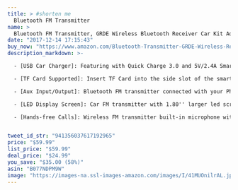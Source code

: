 ```yaml
---
title: > #shorten me
  Bluetooth FM Transmitter
name: >
  Bluetooth FM Transmitter, GRDE Wireless Bluetooth Receiver Car Kit Adapter with Quick Charge 3.0 USB Car Charger, AUX Input/Output, TF Card Slot and LED Display
date: "2017-12-14 17:15:43"
buy_now: "https://www.amazon.com/Bluetooth-Transmitter-GRDE-Wireless-Receiver/dp/B077NDPM9W?psc=1&SubscriptionId=AKIAIA5RBQIWQVTCUEUQ&tag=coldcutdeals-20&linkCode=xm2&camp=2025&creative=165953&creativeASIN=B077NDPM9W"
description_markdown: >-

  - [USB Car Charger]: Featuring with Quick Charge 3.0 and 5V/2.4A Smart IC Charge, deliver the fastest possible charge to almost USB devices wherever you go; Dual USB support charging two devices simultaneously.

  - [TF Card Supported]: Insert TF Card into the side slot of the smart Bluetooth car FM transmitter, it automatically plays and transmits the MP3/WMA music.

  - [Aux Input/Output]: Bluetooth FM transmitter connected with your Phone or iPod via AUX cable, play your favourite music to relax your body and mind during your driving.

  - [LED Display Screen]: Car FM transmitter with 1.80'' larger led screen shows incoming call numbers, current voltage level of car battery, volume, FM frequency and song's name from TF card.

  - [Hands-free Calls]: Wireless FM transmitter built-in microphone with echo cancellation and CVC noise reduction technology, enjoy hands free calling. Smart Bluetooth receiver automatically switch to hands-free mode when incoming phone calls.


tweet_id_str: "941356037617192965"
price: "$59.99"
list_price: "$59.99"
deal_price: "$24.99"
you_save: "$35.00 (58%)"
asin: "B077NDPM9W"
image: "https://images-na.ssl-images-amazon.com/images/I/41MUOnilrAL.jpg"
---
```


